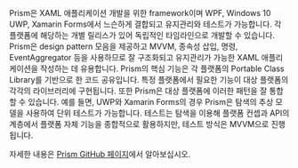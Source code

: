 ﻿Prism은 XAML 애플리케이션 개발을 위한 framework이며 WPF, Windows 10 UWP, Xamarin Forms에서 느슨하게 결합되고 유지관리와 테스트가 가능합니다. 각 플랫폼에 해당하는 개별 릴리스가 있어 독립적인 타임라인으로 개발할 수 있습니다. Prism은 design pattern 모음을 제공하고 MVVM, 종속성 삽입, 명령, EventAggregator 등을 사용하므로 잘 구조화되고 유지관리가 가능한 XAML 애플리케이션을 작성하는 데 유용합니다. Prism의 핵심 기능은 각 플랫폼의 Portable Class Library를 기반으로 한 코드 공유입니다. 특정 플랫폼에서 필요한 기능이 대상 플랫폼의 각각의 라이브러리에 구현됩니다. 또한 Prism은 대상 플랫폼에 이러한 패턴을 잘 통합할 수 있습니다. 예를 들면, UWP와 Xamarin Forms의 경우 Prism은 탐색의 추상 모델을 사용하여 단위 테스트가 가능합니다. 테스트는 탐색을 이용해 플랫폼 컨셉과 API의 계층에서 플랫폼 자체 기능을 종합적으로 활용하지만, 테스트 방식은 MVVM으로 진행됩니다.

자세한 내용은 [Prism GitHub 페이지](https://github.com/PrismLibrary/Prism)에서 알아보십시오.
